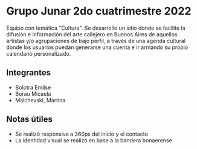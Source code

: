 # Grupo Junar 2do cuatrimestre 2022
Equipo con temática "Cultura". Se desarrollo un sitio donde se facilite la difusión e información del arte callejero en Buenos Aires de aquellos artistas y/o agrupaciones de bajo perfil, a través de una agenda cultural donde los usuarios puedan generarse una cuenta e ir armando su propio calendario personalizado.

## Integrantes
* Bolotra Emilse
* Borau Micaela
* Malchevski, Martina

## Notas útiles
* Se realizó responsive a 360px del inicio y el contacto
* La identidad visual se realizó en base a la bandera bonaerense
